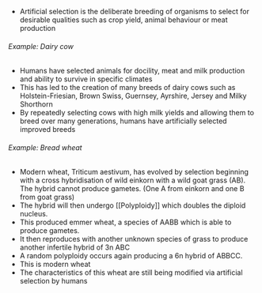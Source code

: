 - Artificial selection is the deliberate breeding of organisms to select for desirable qualities such as crop yield, animal behaviour or meat production

###### Example: Dairy cow
- Humans have selected animals for docility, meat and milk production and ability to survive in specific climates
- This has led to the creation of many breeds of dairy cows such as Holstein-Friesian, Brown Swiss, Guernsey, Ayrshire, Jersey and Milky Shorthorn
- By repeatedly selecting cows with high milk yields and allowing them to breed over many generations, humans have artificially selected improved breeds

###### Example: Bread wheat
- Modern wheat, Triticum aestivum, has evolved by selection beginning with a cross hybridisation of wild einkorn with a wild goat grass (AB). The hybrid cannot produce gametes. (One A from einkorn and one B from goat grass)
- The hybrid will then undergo [[Polyploidy]] which doubles the diploid nucleus.
- This produced emmer wheat, a species of AABB which is able to produce gametes. 
- It then reproduces with another unknown species of grass to produce another infertile hybrid of 3n ABC
- A random polyploidy occurs again producing a 6n hybrid of ABBCC.
- This is modern wheat
- The characteristics of this wheat are still being modified via artificial selection by humans